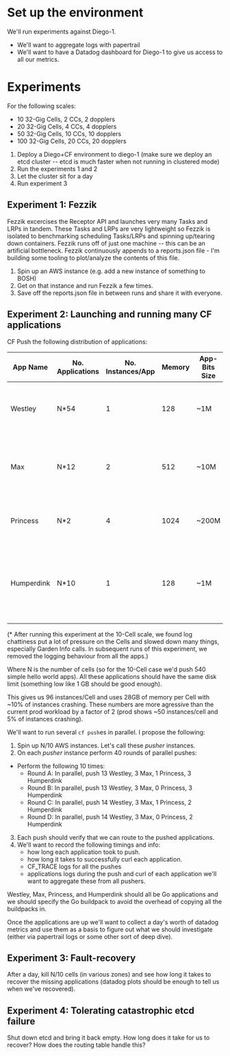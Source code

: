 # Set up the environment

We'll run experiments against Diego-1.
- We'll want to aggregate logs with papertrail
- We'll want to have a Datadog dashboard for Diego-1 to give us access to all our metrics.

# Experiments

For the following scales:
- 10 32-Gig Cells, 2 CCs, 2 dopplers
- 20 32-Gig Cells, 4 CCs, 4 dopplers
- 50 32-Gig Cells, 10 CCs, 10 dopplers
- 100 32-Gig Cells, 20 CCs, 20 dopplers

1. Deploy a Diego+CF environment to diego-1 (make sure we deploy an etcd cluster -- etcd is much faster when not running in clustered mode)
2. Run the experiments 1 and 2
3. Let the cluster sit for a day
4. Run experiment 3

## Experiment 1: Fezzik

Fezzik excercises the Receptor API and launches very many Tasks and LRPs in tandem.  These Tasks and LRPs are very lightweight so Fezzik is isolated to benchmarking scheduling Tasks/LRPs and spinning up/tearing down containers.  Fezzik runs off of just one machine -- this can be an artificial bottleneck.  Fezzik continuously appends to a reports.json file - I'm building some tooling to plot/analyze the contents of this file.

1. Spin up an AWS instance (e.g. add a new instance of something to BOSH)
2. Get on that instance and run Fezzik a few times.
3. Save off the reports.json file in between runs and share it with everyone.

## Experiment 2: Launching and running many CF applications

CF Push the following distribution of applications:

App Name | No. Applications | No. Instances/App | Memory | App-Bits Size | Details*
---------|------------------|-------------------|--------|---------------|-------
Westley | N*54 | 1 | 128 | ~1M | A simple Hello World application: not chatty (one log-line/second)
Max | N*12 | 2 | 512 | ~10M | An HA low-load microservice: moderately chatty logs (10 log-lines/second)
Princess | N*2  | 4 | 1024 | ~200M | Web application: very chatty (20 log-lines/second)
Humperdink | N*10 | 1 | 128 | ~1M | A perpetually crashing application (no logs).  This app should start, wait for 30 seconds, then crash.

(* After running this experiment at the 10-Cell scale, we found log chattiness put a lot of pressure on the Cells and slowed down many things, especially Garden Info calls.  In subsequent runs of this experiment, we removed the logging behaviour from all the apps.)

Where N is the number of cells (so for the 10-Cell case we'd push 540 simple hello world apps).  All these applications should have the same disk limit (something low like 1 GB should be good enough).

This gives us 96 instances/Cell and uses 28GB of memory per Cell with ~10% of instances crashing.  These numbers are more agressive than the current prod workload by a factor of 2 (prod shows ~50 instances/cell and 5% of instances crashing).

We'll want to run several `cf push`es in parallel.  I propose the following:

1. Spin up N/10 AWS instances.  Let's call these *pusher* instances.
2. On each *pusher* instance perform 40 rounds of parallel pushes:
  - Perform the following 10 times:
      - Round A: In parallel, push 13 Westley, 3 Max, 1 Princess, 3 Humperdink
      - Round B: In parallel, push 13 Westley, 3 Max, 0 Princess, 3 Humperdink
      - Round C: In parallel, push 14 Westley, 3 Max, 1 Princess, 2 Humperdink
      - Round D: In parallel, push 14 Westley, 3 Max, 0 Princess, 2 Humperdink
3. Each push should verify that we can route to the pushed applications.
4. We'll want to record the following timings and info:
   - how long each application took to push.
   - how long it takes to successfully curl each application.
   - CF_TRACE logs for all the pushes
   - applications logs during the push and curl of each application
   we'll want to aggregate these from all pushers.

Westley, Max, Princess, and Humperdink should all be Go applications and we should specify the Go buildpack to avoid the overhead of copying all the buildpacks in.

Once the applications are up we'll want to collect a day's worth of datadog metrics and use them as a basis to figure out what we should investigate (either via papertrail logs or some other sort of deep dive).

## Experiment 3: Fault-recovery

After a day, kill N/10 cells (in various zones) and see how long it takes to recover the missing applications (datadog plots should be enough to tell us when we've recovered).

## Experiment 4: Tolerating catastrophic etcd failure

Shut down etcd and bring it back empty.  How long does it take for us to recover?  How does the routing table handle this?
